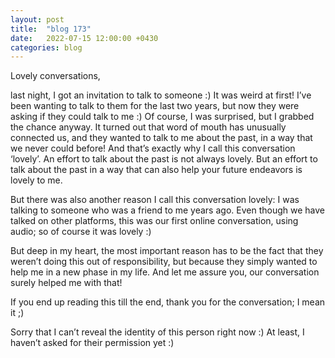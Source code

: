 ```yaml
---
layout: post
title:  "blog 173"
date:   2022-07-15 12:00:00 +0430
categories: blog
---
```


Lovely conversations,

last night, I got an invitation to talk to someone :) It was weird at first! I’ve been wanting to talk to them for the last two years, but now they were asking if they could talk to me :) Of course, I was surprised, but I grabbed the chance anyway. It turned out that word of mouth has unusually connected us, and they wanted to talk to me about the past, in a way that we never could before! And that’s exactly why I call this conversation ‘lovely’. An effort to talk about the past is not always lovely. But an effort to talk about the past in a way that can also help your future endeavors is lovely to me.

But there was also another reason I call this conversation lovely: I was talking to someone who was a friend to me years ago. Even though we have talked on other platforms, this was our first online conversation, using audio; so of course it was lovely :)

But deep in my heart, the most important reason has to be the fact that they weren’t doing this out of responsibility, but because they simply wanted to help me in a new phase in my life. And let me assure you, our conversation surely helped me with that!

If you end up reading this till the end, thank you for the conversation; I mean it ;)

Sorry that I can’t reveal the identity of this person right now :) At least, I haven’t asked for their permission yet :)
